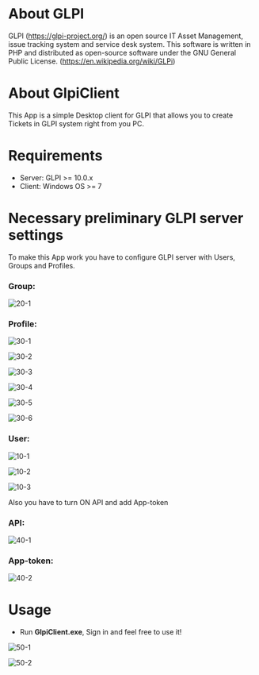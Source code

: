 # About GLPI
GLPI (https://glpi-project.org/) is an open source IT Asset Management, issue tracking system and service desk system. This software is written in PHP and distributed as open-source software under the GNU General Public License. (https://en.wikipedia.org/wiki/GLPi)

# About GlpiClient
This App is a simple Desktop client for GLPI that allows you to create Tickets in GLPI system right from you PC.

# Requirements
- Server: GLPI >= 10.0.x
- Client: Windows OS >= 7

# Necessary preliminary GLPI server settings
To make this App work you have to configure GLPI server with Users, Groups and Profiles. 

### Group:

![20-1](https://user-images.githubusercontent.com/9415718/179287310-4acd5926-672f-411c-becb-6b00bd069a87.jpg)

### Profile:

![30-1](https://user-images.githubusercontent.com/9415718/179287354-26764b80-4226-4955-aab5-b515a957dda0.jpg)

![30-2](https://user-images.githubusercontent.com/9415718/179287396-536bf822-f167-44b7-b603-70a393076fae.jpg)

![30-3](https://user-images.githubusercontent.com/9415718/179287415-ffc85217-34ef-4d7c-9dc9-78d052fcccb6.jpg)

![30-4](https://user-images.githubusercontent.com/9415718/179287433-cf0d8afa-d966-4da8-9414-70355dfe0fbd.jpg)

![30-5](https://user-images.githubusercontent.com/9415718/179287447-83c8f599-da9c-4e7e-9b06-51a35387ed9c.jpg)

![30-6](https://user-images.githubusercontent.com/9415718/179287459-a0e441d5-fb67-4e7a-b644-3bac7e5be76f.jpg)

### User:

![10-1](https://user-images.githubusercontent.com/9415718/179287498-f4c86afd-9d3b-4a56-8615-e1c622e3da5f.jpg)

![10-2](https://user-images.githubusercontent.com/9415718/179287525-13bd1d61-5cd2-4783-9cad-df403d9a8f8e.jpg)

![10-3](https://user-images.githubusercontent.com/9415718/179287541-a7864e8b-bd34-46fe-9663-d6e21449cc30.jpg)

Also you have to turn ON API and add App-token

### API:

![40-1](https://user-images.githubusercontent.com/9415718/179287654-7da9716d-6fa6-4fe3-b62c-e6ef961cb8c4.jpg)

### App-token:

![40-2](https://user-images.githubusercontent.com/9415718/179287701-66ce3eba-9ecb-469f-8ce7-631c76c9da61.jpg)

# Usage

- Run **GlpiClient.exe**, Sign in and feel free to use it!

![50-1](https://user-images.githubusercontent.com/9415718/179288041-26aab0bb-9560-4c74-9abb-e2d3211c48bf.jpg)

![50-2](https://user-images.githubusercontent.com/9415718/179288162-4396c771-e622-4fee-9828-990c3a244c41.jpg)

